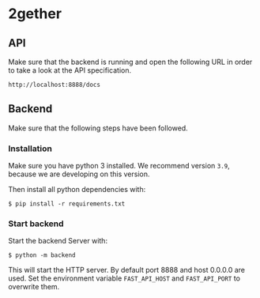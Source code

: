 # 2gether

## API

Make sure that the backend is running and open the following URL in order to take a look at the API specification.

```
http://localhost:8888/docs
```

## Backend

Make sure that the following steps have been followed.

### Installation

Make sure you have python 3 installed. We recommend version `3.9`, because we are developing on this version.

Then install all python dependencies with:
```shell script
$ pip install -r requirements.txt
```

### Start backend

Start the backend Server with:
```shell script
$ python -m backend
```
This will start the HTTP server. By default port 8888 and host 0.0.0.0 are used. 
Set the environment variable `FAST_API_HOST` and `FAST_API_PORT` to overwrite them.

